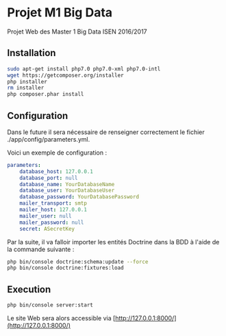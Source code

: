 # Projet M1 Big Data

Projet Web des Master 1 Big Data ISEN 2016/2017

## Installation

```bash
sudo apt-get install php7.0 php7.0-xml php7.0-intl
wget https://getcomposer.org/installer
php installer
rm installer
php composer.phar install
```

## Configuration

 Dans le future il sera nécessaire de renseigner correctement le fichier ./app/config/parameters.yml.
 
 Voici un exemple de configuration :
```yaml
parameters:
    database_host: 127.0.0.1
    database_port: null
    database_name: YourDatabaseName
    database_user: YourDatabaseUser
    database_password: YourDatabasePassword
    mailer_transport: smtp
    mailer_host: 127.0.0.1
    mailer_user: null
    mailer_password: null
    secret: ASecretKey

```

  Par la suite, il va falloir importer les entités Doctrine dans la BDD à l'aide de la commande suivante : 
```bash
php bin/console doctrine:schema:update --force
php bin/console doctrine:fixtures:load
```
## Execution

```bash
php bin/console server:start
```
   Le site Web sera alors accessible via [http://127.0.0.1:8000/](http://127.0.0.1:8000/)
